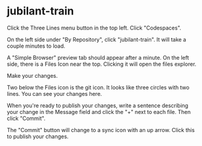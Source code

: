 # jubilant-train

Click the Three Lines menu button in the top left.
Click "Codespaces".

On the left side under "By Repository", click "jubilant-train".
It will take a couple minutes to load.


A "Simple Browser" preview tab should appear after a minute.
On the left side, there is a Files Icon near the top. Clicking it will open the files explorer.

Make your changes.

Two below the Files icon is the git icon. It looks like three circles with two lines.
You can see your changes here.

When you're ready to publish your changes, write a sentence describing your change in the Message field and click the "+" next to each file. Then click "Commit".

The "Commit" button will change to a sync icon with an up arrow.
Click this to publish your changes.
